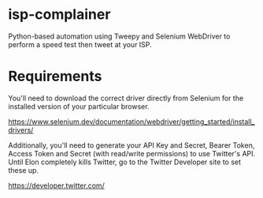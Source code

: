 # isp-complainer
Python-based automation using Tweepy and Selenium WebDriver to perform a speed test then tweet at your ISP.

# Requirements 
You'll need to download the correct driver directly from Selenium for the installed version of your particular browser.

https://www.selenium.dev/documentation/webdriver/getting_started/install_drivers/

Additionally, you'll need to generate your API Key and Secret, Bearer Token, Access Token and Secret (with read/write permissions) to use Twitter's API.
Until Elon completely kills Twitter, go to the Twitter Developer site to set these up.

https://developer.twitter.com/

